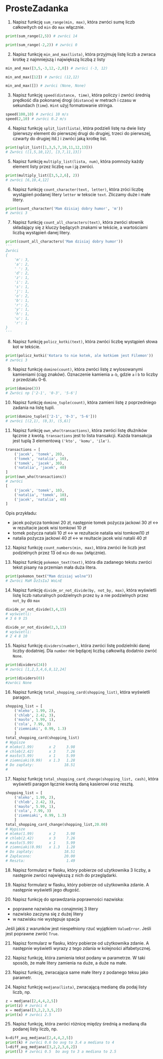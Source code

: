 # ProsteZadanka

1. Napisz funkcję `sum_range(min, max)`, która zwróci sumę liczb całkowitych od `min` do `max` włącznie.

```py
print(sum_range(2,5)) # zwróci 14

print(sum_range(-2,2)) # zwróci 0
```

2. Napisz funkcję `min_and_max(lista)`, która przyjmuję listę liczb a zwraca krotkę z najmniejszą i największą liczbą z listy

```py
min_and_max([3,5,-3,12,-2,0]) # zwróci (-3, 12)

min_and_max([12]) # zwróci (12,12)

min_and_max([]) # zwróci (None, None)
```

3. Napisz funkcję `speed(distance, time)`, która policzy i zwróci średnią prędkość dla pokonanej drogi (`distance`) w metrach i czasu w sekundach (`time`). `Hint` użyj formatowanie stringa.

```py
speed(100,10) # zwróci 10 m/s
speed(2,10) # zwróci 0.2 m/s
```

4. Napisz funkcję `split_list(lista)`, która podzieli listę na dwie listy (pierwszy element do pierwszej drugi do drugiej, trzeci do pierwszej, czwarty do drugiej itd.) i zwróci jaką krotkę list.

```py
print(split_list([1,3,5,7,10,11,12,13]))
# Zwróci ([1,5,10,12], [3,7,11,13])
```

5. Napisz funkcję `multiply_list(lista, num)`, która pomnoży każdy element listy przez liczbę `num` i ją zwróci.

```py
print(multiply_list([3,5,2,6], 2))
# zwróci [6,10,4,12]
```

6. Napisz funkcję `count_character(text, letter)`, która zróci liczbę wystąpień podanej litery `letter` w tekscie `text`. Zliczamy duże i małe litery.

```py
print(count_character('Mam dzisiaj dobry humor', 'm'))
# zwróci 3
```

7. Napisz funkcję `count_all_characters(text)`, która zwróci słownik składający się z kluczy będących znakami w tekście, a wartościami liczbą wystąpień danej litery.

```py
print(count_all_characters('Mam dzisiaj dobry humor'))
'''
Zwróci
{
    'm': 3,
    'a': 2,
    ' ': 3,
    'd': 2,
    'z': 1,
    'i': 2,
    's': 1,
    'j': 1,
    'o': 2,
    'b': 1,
    'r': 2,
    'y': 1,
    'h': 1,
    'u': 1,
    'r': 1
}
'''
```

8. Napisz funkcję `policz_kotki(text)`, która zwróci liczbę wystąpień słowa kot w tekście.

```py
print(policz_kotki('Kotara to nie kotek, ale kotkiem jest Filemon'))
# zwróci 3
```

9. Napisz funkcję `domino(count)`, która zwróci listę z wylosowanymi kamieniami (ciąg znaków). Oznaczenie kamienia `a-b`, gdzie `a` i `b` to liczby z przedziału 0-6.

```py
print(domino(3))
# Zwróci np ['2-1', '0-3', '5-6']
```

10. Napisz funkcję `domino_tuple(count)`, która zamieni listę z poprzedniego zadania na listę tupli.

```py
print(domino_tuple(['2-1', '0-3', '5-6']))
# zwróci [(2,1), (0,3), (5,6)]
```

11. Napisz funkcję `own_who(transactions)`, która zwróci listę dłużników łącznie z kwotą. `transactions` jest to lista transakcji. Każda transakcja jest tuplą 3 elementową `('kto', 'komu', 'ile')`.

```py
transactions = [
    ('jacek', 'tomek', 20),
    ('tomek', 'natalia', 10),
    ('tomek', 'jacek', 30),
    ('natalia', 'jacek', 40)
]
print(own_who(transactions))
# zwróci 
[
    ('jacek', 'tomek', 10),
    ('natalia', 'tomek', 10),
    ('jacek', 'natalia', 40)
]
```

Opis przykładu: 
- jacek pożycza tomkowi 20 zł, następnie tomek pożycza jackowi 30 zł <-> w rezultacie jacek wisi tomkowi 10 zł
- tomek pożycza natalii 10 zł <-> w rezultacie natalia wisi tomkowi10 zł
- natalia pożycza jackowi 40 zł <-> w reultacie jacek wisi natalii 40 zł

12. Napisz funkcję `count_numbers(min, max)`, która zwróci ile liczb jest podzielnych przez 13 od `min` do `max` (włącznie).

13. Napisz funkcję `pokemon_text(text)`, która dla zadanego tekstu zwróci tekst pisany na przemian mała duża litera.

```py
print(pokemon_text("Mam dzisiaj wolne"))
# Zwróci MaM DzIsIaJ WoLnE
```

14. Napisz funkcję `divide_or_not_divide(by, not_by, max)`, która wyświetli listę liczb naturalnych podzielnych przez `by` a nie podzielnych przez `not_by` do `max`

```py
divide_or_not_divide(3,4,15)
# wyświetli:
# 3 6 9 15

divide_or_not_divide(2,3,13)
# wyświetli:
# 2 4 8 10
```

15. Napisz funkcję `dividers(number)`, która zwróci listę podzielniki danej liczby dodatniej. Dla `number` nie będącej liczbą całkowitą dodatnio zwróć `None`.

```py
print(dividers(24))
# zwróci [1,2,3,4,6,8,12,24]

print(dividers(0))
#zwróci None
```

16. Napisz funkcję `total_shopping_card(shopping_list)`, która wyświetli paragon.

```py
shopping_list = [
    ('mleko', 1.99, 2),
    ('chleb', 2.42, 3),
    ('masło', 5.99, 1),
    ('cola', 7.99, 3)
    ('ziemniaki', 0.99, 1.3)
    ]
total_shopping_card(shopping_list)
# Wypisze
# mleko(1.99)       x 2     3.98
# chleb(2.42)       x 3     7.26
# masło(5.99)       x 1     5.99
# ziemniaki(0.99)   x 1.3   1.28
# Do zapłaty:              18.51
#
```

17. Napisz funkcję `total_shopping_card_change(shopping_list, cash)`, która wyświetli paragon łącznie kwotą daną kasierowi oraz resztą.

```py
shopping_list = [
    ('mleko', 1.99, 2),
    ('chleb', 2.42, 3),
    ('masło', 5.99, 1),
    ('cola', 7.99, 3)
    ('ziemniaki', 0.99, 1.3)
    ]
total_shopping_card_change(shopping_list,20.00)
# Wypisze
# mleko(1.99)       x 2     3.98
# chleb(2.42)       x 3     7.26
# masło(5.99)       x 1     5.99
# ziemniaki(0.99)   x 1.3   1.28
# Do zapłaty:              18.51
# Zapłacono:               20.00
# Reszta:                   1.49
```

18. Napisz formularz w flasku, który pobierze od użytkownika 3 liczby, a następnie zwróci największą z nich do przeglądarki.

19. Napisz formularz w flasku, który pobierze od użytkownika zdanie. A następnie wyświetli jego długość.

20. Napisz funkcję do sprawdzania poprawności nazwiska:
- poprawne nazwisko ma conajmniej 3 litery
- nazwisko zaczyna się z dużej litery
- w nazwisku nie występuje spacja

Jeśli jakiś z warunków jest niespełniony rzuć wyjątkiem `ValueError`. Jeśli jest poprawne zwróć `True`.

21. Napisz formularz w flasku, który pobierze od użytkownika zdanie. A następnie wyświetli wyrazy z tego zdania w kolejności alfabetycznej.

22. Napisz funkcję, która zamienia tekst podany w parametrze. W taki sposób, że małe litery zamienia na duże, a duże na małe.

23. Napisz funkcję, zwracająca same małe litery z podanego teksu jako parametr. 

24. Napisz funkcję `medjana(lista)`, zwracającą medianę dla podaj listy liczb, np.

```py
z = medjana([2,4,4,2,5])
print(z) # zwróci 4
x = medjana([3,2,2,3,5,2])
print(x) # zwróci 2.5
```

25. Napisz funkcję, która zwróci różnicę między średnią a medianą dla podanej listy liczb, np.

```py
k=diff_avg_medjana([2,4,4,2,5])
print(k) # zwróci 0.6 bo avg to 3.4 a mediana to 4
l=diff_avg_medjana([3,2,2,3,6,2])
print(l) # zwróci 0.5  bo avg to 3 a mediana to 2.5
```
